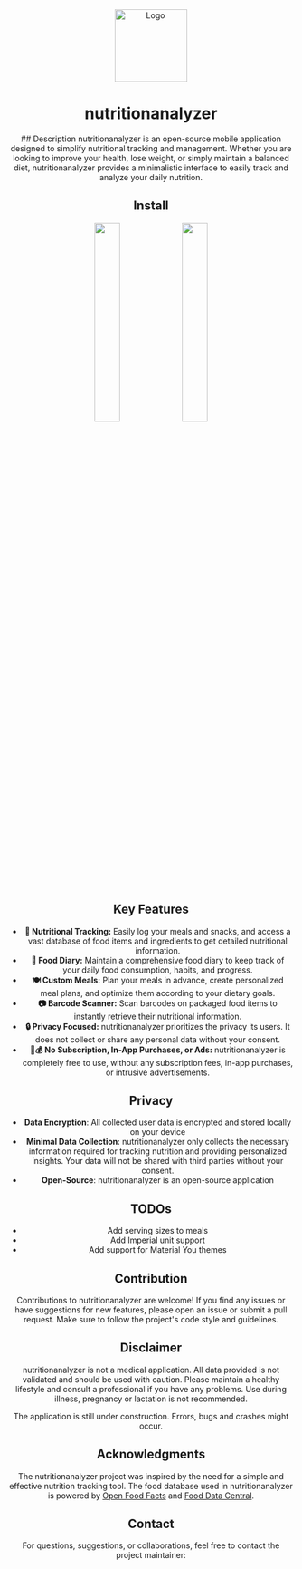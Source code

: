 <div align="center">
  <img alt="Logo" src="assets/icon/ont_logo_square.png" width="128" />
  <h1>nutritionanalyzer</h1>

<p align="center">
## Description
nutritionanalyzer is an open-source mobile application designed to simplify nutritional tracking and management. Whether you are looking to improve your health, lose weight, or simply maintain a balanced diet, nutritionanalyzer provides a minimalistic interface to easily track and analyze your daily nutrition.

## Install
[<img src="fastlane/metadata/android/en-US/images/appstore_banner.png" width="30%">](https://testflight.apple.com/join/j7uKoEDl)
[<img src="fastlane/metadata/android/en-US/images/playstore_banner.png" width="30%">](https://play.google.com/store/apps/details?id=com.nutritionanalyzer.ont.nutritionanalyzer)

## Key Features
- **🍎 Nutritional Tracking:** Easily log your meals and snacks, and access a vast database of food items and ingredients to get detailed nutritional information.
- **📓 Food Diary:** Maintain a comprehensive food diary to keep track of your daily food consumption, habits, and progress.
- **🍽️ Custom Meals:** Plan your meals in advance, create personalized meal plans, and optimize them according to your dietary goals.
- **📷 Barcode Scanner:** Scan barcodes on packaged food items to instantly retrieve their nutritional information.
- **🔒 Privacy Focused:** nutritionanalyzer prioritizes the privacy its users. It does not collect or share any personal data without your consent.
- **🚫💰 No Subscription, In-App Purchases, or Ads:** nutritionanalyzer is completely free to use, without any subscription fees, in-app purchases, or intrusive advertisements.

## Privacy
- **Data Encryption**: All collected user data is encrypted and stored locally on your device
- **Minimal Data Collection**: nutritionanalyzer only collects the necessary information required for tracking nutrition and providing personalized insights. Your data will not be shared with third parties without your consent.
- **Open-Source**: nutritionanalyzer is an open-source application

## TODOs
- Add serving sizes to meals
- Add Imperial unit support
- Add support for Material You themes

## Contribution
Contributions to nutritionanalyzer are welcome! If you find any issues or have suggestions for new features, please open an issue or submit a pull request. Make sure to follow the project's code style and guidelines.

## Disclaimer
nutritionanalyzer is not a medical application. All data provided is not validated and should be used with caution. Please maintain a healthy lifestyle and consult a professional if you have any problems. Use during illness, pregnancy or lactation is not recommended.

The application is still under construction. Errors, bugs and crashes might occur.

## Acknowledgments
The nutritionanalyzer project was inspired by the need for a simple and effective nutrition tracking tool.
The food database used in nutritionanalyzer is powered by [Open Food Facts](https://world.openfoodfacts.org/) and [Food Data Central](https://fdc.nal.usda.gov/).

## Contact
For questions, suggestions, or collaborations, feel free to contact the project maintainer:
</div>





